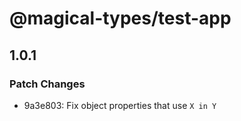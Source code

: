 # @magical-types/test-app

## 1.0.1
### Patch Changes

- 9a3e803: Fix object properties that use `X in Y`
